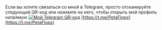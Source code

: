 Если вы хотите связаться со мной в Telegram, просто отсканируйте следующий QR-код или нажмите на него, чтобы открыть мой профиль напрямую
[![Мой Telegram QR-код](contact/telegram_qrcode.png)](https://t.me/PetaFlops)
[https://t.me/PetaFlops](https://t.me/PetaFlops)
